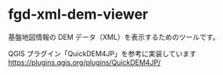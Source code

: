 # fgd-xml-dem-viewer

基盤地図情報の DEM データ（XML）を表示するためのツールです。

QGIS プラグイン「QuickDEM4JP」を参考に実装しています
https://plugins.qgis.org/plugins/QuickDEM4JP/
